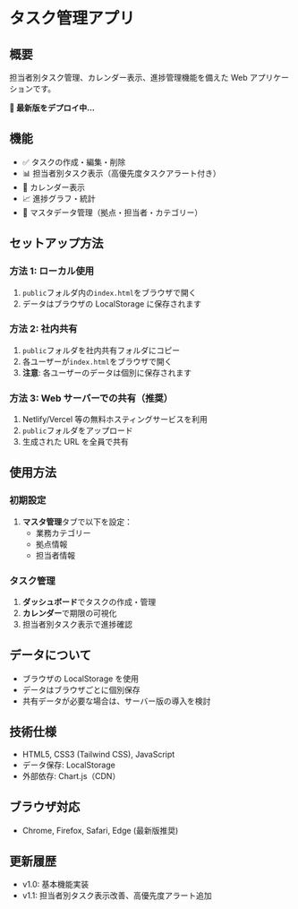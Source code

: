 # タスク管理アプリ

## 概要

担当者別タスク管理、カレンダー表示、進捗管理機能を備えた Web アプリケーションです。

**🚀 最新版をデプロイ中...**

## 機能

- ✅ タスクの作成・編集・削除
- 📊 担当者別タスク表示（高優先度タスクアラート付き）
- 📅 カレンダー表示
- 📈 進捗グラフ・統計
- 🏢 マスタデータ管理（拠点・担当者・カテゴリー）

## セットアップ方法

### 方法 1: ローカル使用

1. `public`フォルダ内の`index.html`をブラウザで開く
2. データはブラウザの LocalStorage に保存されます

### 方法 2: 社内共有

1. `public`フォルダを社内共有フォルダにコピー
2. 各ユーザーが`index.html`をブラウザで開く
3. **注意**: 各ユーザーのデータは個別に保存されます

### 方法 3: Web サーバーでの共有（推奨）

1. Netlify/Vercel 等の無料ホスティングサービスを利用
2. `public`フォルダをアップロード
3. 生成された URL を全員で共有

## 使用方法

### 初期設定

1. **マスタ管理**タブで以下を設定：
   - 業務カテゴリー
   - 拠点情報
   - 担当者情報

### タスク管理

1. **ダッシュボード**でタスクの作成・管理
2. **カレンダー**で期限の可視化
3. 担当者別タスク表示で進捗確認

## データについて

- ブラウザの LocalStorage を使用
- データはブラウザごとに個別保存
- 共有データが必要な場合は、サーバー版の導入を検討

## 技術仕様

- HTML5, CSS3 (Tailwind CSS), JavaScript
- データ保存: LocalStorage
- 外部依存: Chart.js（CDN）

## ブラウザ対応

- Chrome, Firefox, Safari, Edge (最新版推奨)

## 更新履歴

- v1.0: 基本機能実装
- v1.1: 担当者別タスク表示改善、高優先度アラート追加
